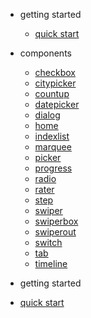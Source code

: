 - getting started
  - [quick start](/en/quickstart)
- components
  - [checkbox](/en/checkbox)
  - [citypicker](/en/citypicker)
  - [countup](/en/countup)
  - [datepicker](/en/datepicker)
  - [dialog](/en/dialog)
  - [home](/en/home)
  - [indexlist](/en/indexlist)
  - [marquee](/en/marquee)
  - [picker](/en/picker)
  - [progress](/en/progress)
  - [radio](/en/radio)
  - [rater](/en/rater)
  - [step](/en/step)
  - [swiper](/en/swiper)
  - [swiperbox](/en/swiperbox)
  - [swiperout](/en/swiperout)
  - [switch](/en/switch)
  - [tab](/en/tab)
  - [timeline](/en/timeline)


- getting started
- [quick start](/en/quickstart)